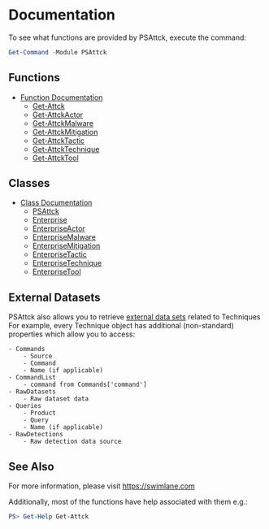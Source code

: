# Documentation

To see what functions are provided by PSAttck, execute the command:

```powershell
Get-Command -Module PSAttck 
```

## Functions

* [Function Documentation](public/functions.md)    
    * [Get-Attck](public/Get-Attck.md)    
    * [Get-AttckActor](public/Get-AttckActor.md)
    * [Get-AttckMalware](public/Get-AttckMalware.md)
    * [Get-AttckMitigation](public/Get-AttckMitigation.md)
    * [Get-AttckTactic](public/Get-AttckTactic.md)
    * [Get-AttckTechnique](public/Get-AttckTechnique.md)
    * [Get-AttckTool](public/Get-AttckTool.md)


## Classes

* [Class Documentation](class/classes.md)    
    * [PSAttck](class/PSAttck.md)    
    * [Enterprise](class/enterprise/Enterprise.md)    
    * [EnterpriseActor](class/enterprise/EnterpriseActor.md)  
    * [EnterpriseMalware](class/enterprise/EnterpriseMalware.md)  
    * [EnterpriseMitigation](class/enterprise/EnterpriseMitigation.md)  
    * [EnterpriseTactic](class/enterprise/EnterpriseTactic.md)  
    * [EnterpriseTechnique](class/enterprise/EnterpriseTechnique.md)  
    * [EnterpriseTool](class/enterprise/EnterpriseTool.md)  

## External Datasets

PSAttck also allows you to retrieve [external data sets](external-data/data.md) related to Techniques
For example, every Technique object has additional (non-standard) properties 
which allow you to access:

    - Commands
        - Source
        - Command
        - Name (if applicable)
    - CommandList
        - command from Commands['command']
    - RawDatasets
        - Raw dataset data
    - Queries
        - Product
        - Query
        - Name (if applicable)
    - RawDetections
        - Raw detection data source


## See Also
    
For more information, please visit https://swimlane.com 

Additionally, most of the functions have help associated with 
them e.g.:

```powershell
PS> Get-Help Get-Attck
```